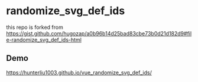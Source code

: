 # randomize_svg_def_ids

this repo is forked from https://gist.github.com/hugozap/a0b96b14d25bad83cbe73b0d21d182d9#file-randomize_svg_def_ids-html

## Demo

https://hunterliu1003.github.io/vue_randomize_svg_def_ids/
